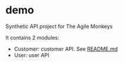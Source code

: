# demo
Synthetic API project for The Agile Monkeys

It contains 2 modules:
* Customer: customer API. See [README.md](./customer/README.md)
* User: user API
